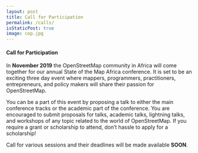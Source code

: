 ```yaml
---
layout: post
title: Call for Participation 
permalink: /calls/
isStaticPost: true
image: cop.jpg
---
```


#### Call for Participation 


In **November 2019** the OpenStreetMap community in Africa will come together for our annual State of the Map Africa conference. It is set to be an exciting three day event where mappers, programmers, practitioners, entrepreneurs, and policy makers will share their passion for OpenStreetMap.

You can be a part of this event by proposing a talk to either the main conference tracks or the academic part of the conference. You are encouraged to submit proposals for talks, academic talks, lightning talks, and workshops of any topic related to the world of OpenStreetMap. If you require a grant or scholarship to attend, don’t hassle to apply for a scholarship!

Call for various sessions and their deadlines will be made available **SOON**.
